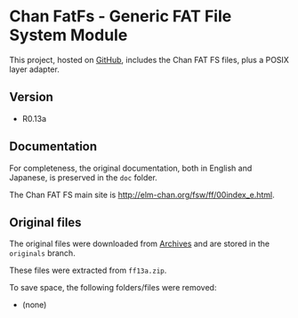 # Chan FatFs - Generic FAT File System Module

This project, hosted on [GitHub](https://github.com/xpacks),
includes the Chan FAT FS files, plus a POSIX layer adapter.

## Version

* R0.13a

## Documentation

For completeness, the original documentation, both in English 
and Japanese, is preserved in the `doc` folder.

The Chan FAT FS main site is
http://elm-chan.org/fsw/ff/00index_e.html.

## Original files

The original files were downloaded from [Archives](http://elm-chan.org/fsw/ff/archives.html)
and are stored in the `originals` branch.

These files were extracted from `ff13a.zip`.

To save space, the following folders/files were removed:

* (none)

